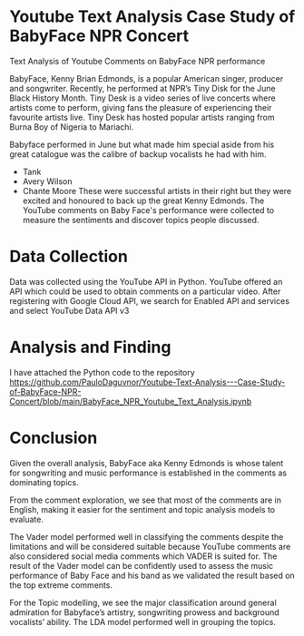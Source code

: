 # Youtube Text Analysis Case Study of BabyFace NPR Concert
Text Analysis of Youtube Comments on BabyFace NPR performance

BabyFace, Kenny Brian Edmonds, is a popular American singer, producer and songwriter.
Recently, he performed at NPR’s Tiny Disk for the June Black History Month. Tiny Desk is a video series of live concerts where artists come to perform, giving fans the pleasure of experiencing their favourite artists live. Tiny Desk has hosted popular artists ranging from Burna Boy of Nigeria to Mariachi.

Babyface performed in June but what made him special aside from his great catalogue was the calibre of backup vocalists he had with him.
- Tank
- Avery Wilson
- Chante Moore
These were successful artists in their right but they were excited and honoured to back up the great Kenny Edmonds.
The YouTube comments on Baby Face's performance were collected to measure the sentiments and discover topics people discussed.

# Data Collection
Data was collected using the YouTube API in Python. YouTube offered an API which could be used to obtain comments on a particular video.
After registering with Google Cloud API, we search for Enabled API and services and select YouTube Data API v3

# Analysis and Finding
I have attached the Python code to the repository
https://github.com/PauloDaguvnor/Youtube-Text-Analysis---Case-Study-of-BabyFace-NPR-Concert/blob/main/BabyFace_NPR_Youtube_Text_Analysis.ipynb

# Conclusion
Given the overall analysis, BabyFace aka Kenny Edmonds is whose talent for songwriting and music performance is established in the comments as dominating topics.

From the comment exploration, we see that most of the comments are in English, making it easier for the sentiment and topic analysis models to evaluate.

The Vader model performed well in classifying the comments despite the limitations and will be considered suitable because YouTube comments are also considered social media comments which VADER is suited for.
The result of the Vader model can be confidently used to assess the music performance of Baby Face and his band as we validated the result based on the top extreme comments.

For the Topic modelling, we see the major classification around general admiration for Babyface’s artistry, songwriting prowess and background vocalists’ ability. The LDA model performed well in grouping the topics.
